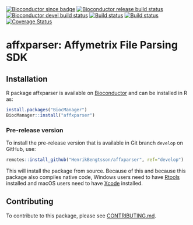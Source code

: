 

<div id="badges"><!-- pkgdown markup -->
<a href="https://bioconductor.org/packages/affxparser/"><img border="0" src="https://bioconductor.org/shields/years-in-bioc/affxparser.svg" alt="Bioconductor since badge"/></a> <a href="https://bioconductor.org/checkResults/release/bioc-LATEST/affxparser/"><img border="0" src="https://bioconductor.org/shields/build/release/bioc/affxparser.svg" alt="Bioconductor release build status"/></a> <a href="https://bioconductor.org/checkResults/devel/bioc-LATEST/affxparser/"><img border="0" src="https://bioconductor.org/shields/build/devel/bioc/affxparser.svg" alt="Bioconductor devel build status"/></a> <a href="https://github.com/HenrikBengtsson/affxparser/actions?query=workflow%3AR-CMD-check"><img border="0" src="https://github.com/HenrikBengtsson/affxparser/workflows/R-CMD-check/badge.svg?branch=develop" alt="Build status"/></a>  <a href="https://ci.appveyor.com/project/HenrikBengtsson/affxparser"><img border="0" src="https://ci.appveyor.com/api/projects/status/github/HenrikBengtsson/affxparser?svg=true" alt="Build status"/></a> <a href="https://codecov.io/gh/HenrikBengtsson/affxparser"><img border="0" src="https://codecov.io/gh/HenrikBengtsson/affxparser/branch/develop/graph/badge.svg" alt="Coverage Status"/></a> 
</div>

# affxparser: Affymetrix File Parsing SDK 


## Installation
R package affxparser is available on [Bioconductor](https://www.bioconductor.org/packages/devel/bioc/html/affxparser.html) and can be installed in R as:

```r
install.packages("BiocManager")
BiocManager::install("affxparser")
```


### Pre-release version

To install the pre-release version that is available in Git branch `develop` on GitHub, use:
```r
remotes::install_github("HenrikBengtsson/affxparser", ref="develop")
```
This will install the package from source.  Because of this and because this package also compiles native code, Windows users need to have [Rtools](https://cran.r-project.org/bin/windows/Rtools/) installed and macOS users need to have [Xcode](https://developer.apple.com/xcode/) installed.


<!-- pkgdown-drop-below -->


## Contributing

To contribute to this package, please see [CONTRIBUTING.md](CONTRIBUTING.md).

